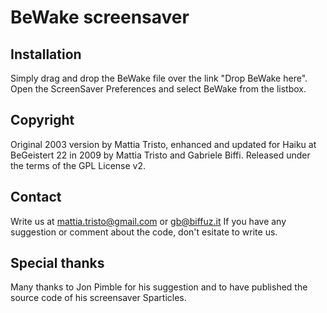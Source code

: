 BeWake screensaver
======================


Installation
-------------

Simply drag and drop the BeWake file over the link "Drop BeWake here". Open the ScreenSaver Preferences and select BeWake from the listbox.


Copyright
------------

Original 2003 version by Mattia Tristo, enhanced and updated for Haiku at BeGeistert 22 in 2009 by Mattia Tristo and Gabriele Biffi.
Released under the terms of the GPL License v2.


Contact
----------

Write us at mattia.tristo@gmail.com or gb@biffuz.it
If you have any suggestion or comment about the code, don't esitate to write us.


Special thanks
------------------

Many thanks to Jon Pimble for his suggestion and to have published the source code of his screensaver Sparticles.
